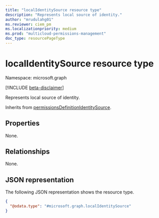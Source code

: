 ```yaml
---
title: "localIdentitySource resource type"
description: "Represents local source of identity."
author: "mrudulahg01"
ms.reviewer: ciem_pm
ms.localizationpriority: medium
ms.prod: "multicloud-permissions-management"
doc_type: resourcePageType
---
```


# localIdentitySource resource type

Namespace: microsoft.graph

[!INCLUDE [beta-disclaimer](../../includes/beta-disclaimer.md)]

Represents local source of identity.

Inherits from [permissionsDefinitionIdentitySource](../resources/permissionsdefinitionidentitysource.md).

## Properties
None.

## Relationships
None.

## JSON representation
The following JSON representation shows the resource type.
<!-- {
  "blockType": "resource",
  "@odata.type": "microsoft.graph.localIdentitySource"
}
-->
``` json
{
  "@odata.type": "#microsoft.graph.localIdentitySource"
}
```

